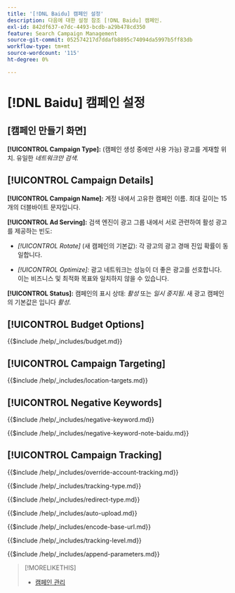 ```yaml
---
title: '[!DNL Baidu] 캠페인 설정'
description: 다음에 대한 설정 참조 [!DNL Baidu] 캠페인.
exl-id: 842df637-e7dc-4493-bcdb-a29b478cd350
feature: Search Campaign Management
source-git-commit: 052574217d7ddafb8895c74094da5997b5ff83db
workflow-type: tm+mt
source-wordcount: '115'
ht-degree: 0%

---
```


# [!DNL Baidu] 캠페인 설정

## \[캠페인 만들기 화면\]

**[!UICONTROL Campaign Type]:** (캠페인 생성 중에만 사용 가능) 광고를 게재할 위치. 유일한 *네트워크만 검색*.

## [!UICONTROL Campaign Details]

**[!UICONTROL Campaign Name]:** 계정 내에서 고유한 캠페인 이름. 최대 길이는 15개의 더블바이트 문자입니다.

**[!UICONTROL Ad Serving]:**
검색 엔진이 광고 그룹 내에서 서로 관련하여 활성 광고를 제공하는 빈도:

* *[!UICONTROL Rotate]* (새 캠페인의 기본값): 각 광고의 광고 경매 진입 확률이 동일합니다.

* *[!UICONTROL Optimize]:*  광고 네트워크는 성능이 더 좋은 광고를 선호합니다. 이는 비즈니스 및 최적화 목표와 일치하지 않을 수 있습니다.

**[!UICONTROL Status]:** 캠페인의 표시 상태: *활성* 또는 *일시 중지됨*. 새 광고 캠페인의 기본값은 입니다 *활성*.

## [!UICONTROL Budget Options]

<!-- **[!UICONTROL Budget]:** -->

{{$include /help/_includes/budget.md}}

## [!UICONTROL Campaign Targeting]

<!-- **[!UICONTROL Location Targets]:** -->

{{$include /help/_includes/location-targets.md}}

## [!UICONTROL Negative Keywords]

<!-- **[!UICONTROL Campaign Negative Keywords]:** -->

{{$include /help/_includes/negative-keyword.md}}

<!-- Note for **[!UICONTROL Campaign Negative Keywords]:** -->

{{$include /help/_includes/negative-keyword-note-baidu.md}}

## [!UICONTROL Campaign Tracking]

<!-- **[!UICONTROL Override Account Tracking]:** -->

{{$include /help/_includes/override-account-tracking.md}}

<!-- **[!UICONTROL Tracking Type]:** -->

{{$include /help/_includes/tracking-type.md}}

<!-- **[!UICONTROL Redirect Type]:** -->

{{$include /help/_includes/redirect-type.md}}

<!-- **[!UICONTROL Auto Upload]:** -->

{{$include /help/_includes/auto-upload.md}}

<!-- **[!UICONTROL Encode Base URL]:** -->

{{$include /help/_includes/encode-base-url.md}}

<!-- **[!UICONTROL Tracking Level]:** -->

{{$include /help/_includes/tracking-level.md}}

<!-- **[!UICONTROL Append Parameters]:** -->

{{$include /help/_includes/append-parameters.md}}

>[!MORELIKETHIS]
>
>* [캠페인 관리](/help/search-social-commerce/campaign-management/campaigns/campaign-manage.md)
